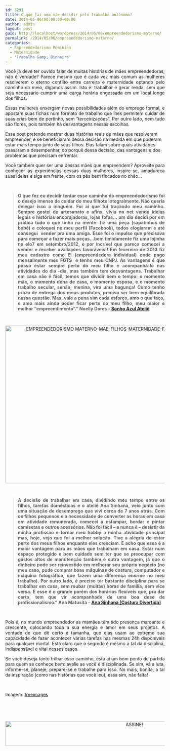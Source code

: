 ```yaml
---
id: 3291
title: O que faz uma mãe decidir pelo trabalho autônomo?
date: 2014-05-06T00:00:00+00:00
author: admin
layout: post
guid: http://localhost/wordpress/2014/05/06/empreendedorismo-materno/
permalink: /2014/05/06/empreendedorismo-materno/
categories:
  - Empreendedorismo Feminino
  - Maternidade
  - 'Trabalho &amp; Dinheiro'
---
```

<p style="text-align: justify;">
  Você já deve ter ouvido falar de muitas histórias de mães empreendedoras, não é verdade? Parece mesmo que é cada vez mais comum as mulheres resolverem o eterno conflito entre carreira e maternidade optando pelo caminho do meio, digamos assim. Isto é: trabalhar e gerar renda, sem que seja necessário cumprir uma carga horária engessada em um local longe dos filhos.
</p>

<p style="text-align: justify;" align="justify">
  Essas mulheres enxergam novas possibilidades além do emprego formal, e apostam suas fichas num formato de trabalho que lhes permitem cuidar de suas crias bem de pertinho, sem “terceirizações”. Por outro lado, nem tudo são flores, pois também há desvantagens nessas escolhas.
</p>

Esse post pretende mostrar duas histórias reais de mães que resolveram empreender, e se beneficiaram dessa decisão na medida em que puderam estar mais tempo junto de seus filhos. Elas falam sobre quais atividades passaram a desempenhar, do porquê dessa decisão, das vantagens e dos problemas que precisam enfrentar.

<p align="justify">
  Você também quer ser uma dessas mães que empreendem? Aproveite para conhecer as experiências dessas duas mulheres, inspire-se, amadureça suas ideias e siga em frente, com os pés bem fincados no chão…
</p>

&nbsp;

> <p align="justify">
>   <strong>O que fez eu decidir tentar esse caminho do empreendedorismo foi o desejo imenso de cuidar do meu filhote integralmente. Não queria delegar isso a ninguém. Foi aí que fui traçando meu caminho. Sempre gostei de artesanato e afins, vivia na net vendo ideias legais e histórias encorajadoras, lojas fofas&#8230; um dia decidi por em prática tudo o que tinha na mente: fiz uma peça (sapatinhos de bebê) e coloquei no meu perfil (Facebook), todos elogiaram e até consegui  vender pra uma amiga. Esse foi o impulso que precisava para começar a fazer mais peças&#8230;bem timidamente fiz uma lojinha no elo7 em setembro/2012, e por incrível que pareça comecei a vender e receber avaliações favoráveis!! Em fevereiro de 2013 fiz meu cadastro como EI (empreendedora individual) onde pago mensalmente meu FGTS  e tenho meu CNPJ. As vantagens é que posso estar sempre perto do meu filho e acompanhá-lo nas atividades do dia -dia, mas também tem desvantagens. Trabalhar em casa não é fácil, temos que dividir bem o tempo: o momento mãe, o momento dona de casa, o momento esposa, e o momento trabalho secular, senão, menina, vira uma bagunça! Como tenho prazo de entrega dos meus produtos, preciso ser bem equilibrada nessa questão. Mas, vale a pena sim cada esforço, amo o que faço, e amo mais ainda poder ficar perto do meu filho, meu maior e melhor &#8220;empreendimento&#8221;.” Noelly Dores – </strong><a href="http://www.elo7.com.br/sonhoazulatelie" target="_blank"><strong>Sonho Azul Ateliê</strong></a>
> </p>

&nbsp;

<p align="center">
  <a href="http://www.trololodemulher.com.br/blog/wp-content/uploads/2014/04/EMPREENDEDORISMO-MATERNO-MAE-FILHOS-MATERNIDADE-FAMILIA.jpg"><img class="alignnone size-full wp-image-10004" src="http://www.trololodemulher.com.br/blog/wp-content/uploads/2014/04/EMPREENDEDORISMO-MATERNO-MAE-FILHOS-MATERNIDADE-FAMILIA.jpg" alt="EMPREENDEDORISMO MATERNO-MAE-FILHOS-MATERNIDADE-FAMILIA" width="600" height="498" /></a>
</p>

&nbsp;

> <p align="justify">
>   <strong>A decisão de trabalhar em casa, dividindo meu tempo entre os filhos, tarefas domésticas e o ateliê Ana Sinhana, veio junto com uma situação de desemprego que vivi cerca de 7 anos atrás. Com os filhos pequenos e a necessidade de converter as horas em casa em atividade remunerada, comecei a estampar, bordar e pintar camisetas e outros acessórios. Não foi fácil &#8211; e nunca é &#8211; desistir da minha profissão e tornar meu hobby a minha atividade principal mas, hoje, vejo que foi a melhor solução. Tive a alegria de estar perto dos meus filhos enquanto eles cresciam. E acho que essa é a maior vantagem para as mães que trabalham em casa. Estar num espaço protegido e bem cuidado sem ter que se preocupar com gastos altos de manutenção também é outra vantagem, já que o dinheiro pode ser reinvestido em melhorar seu próprio negócio (no meu caso, pude comprar boas máquinas de costura, computador e máquina fotográfica, que fazem uma diferença enorme no meu trabalho). Por outro lado, é preciso ter bastante disciplina para se trabalhar em casa, sem roubar (muitas) horas de família, nem vice versa. E esse é o grande porém dos horários flexíveis que, pra dar certo, tem que vir acompanhado de uma boa dose de profissionalismo.” Ana Matusita – </strong><a href="http://www.anasinhana.com.br/" target="_blank"><strong>Ana Sinhana [Costura Divertida]</strong></a>
> </p>

&nbsp;

<p align="justify">
  Pois é, no mundo empreendedor as mamães têm tido presença marcante e crescente, colocando toda a sua energia e amor em seus projetos. A vontade de que dê certo é tamanha, que elas usam ao extremo sua capacidade de fazer acontecer várias tarefas nas mesmas 24h disponíveis para qualquer mortal. Está claro que o segredo é mesmo a tal da disciplina, indispensável e vital nesses casos.
</p>

<p align="justify">
  Se você deseja tanto trilhar esse caminho, está aí um bom ponto de partida para quem se conhece bem: avalie se você é disciplinada. Se sim, vá a luta, informe-se, planeje, prepare-se e trabalhe para isso. No mais, bonita, a tal da inspiração (como nas histórias que você leu), essa sim, não falta!
</p>

&nbsp;

Imagem: <a href="http://www.freeimages.com/" target="_blank">freeimages</a>

&nbsp;

&nbsp;

<p align="center">
  <a href="http://feedburner.google.com/fb/a/mailverify?uri=blogBichaFemea&loc=en_US" target="_blank"><img class="alignnone size-full wp-image-10439" src="http://www.trololodemulher.com.br/blog/wp-content/uploads/2014/09/ASSINE.png" alt="ASSINE!" width="800" height="78" /></a>
</p>